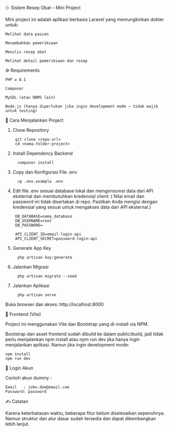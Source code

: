🩺 Sistem Resep Obat – Mini Project

Mini project ini adalah aplikasi berbasis Laravel yang memungkinkan dokter untuk:

    Melihat data pasien

    Menambahkan pemeriksaan

    Menulis resep obat

    Melihat detail pemeriksaan dan resep

⚙️ Requirements

    PHP ≥ 8.1

    Composer

    MySQL (atau DBMS lain)

    Node.js (hanya diperlukan jika ingin development mode – tidak wajib untuk testing)

🚀 Cara Menjalankan Project

1. Clone Repository

        git clone <repo-url>
        cd <nama-folder-project>

2. Install Dependency Backend

         composer install        

3. Copy dan Konfigurasi File .env

         cp .env.example .env

4. Edit file .env sesuai database lokal dan mengonsumsi data dari API eksternal dan membutuhkan kredensial client: (
   Nilai email dan password ini tidak disertakan di repo. Pastikan Anda mengisi dengan kredensial yang sesuai untuk
   mengakses data dari API
   eksternal.)

        DB_DATABASE=nama_database
        DB_USERNAME=root
        DB_PASSWORD=
        
        API_CLIENT_ID=email-login-api
        API_CLIENT_SECRET=password-login-api

5. Generate App Key

         php artisan key:generate

6. Jalankan Migrasi

         php artisan migrate --seed

7. Jalankan Aplikasi

         php artisan serve

Buka browser dan akses: http://localhost:8000

🧩 Frontend (Vite)

Project ini menggunakan Vite dan Bootstrap yang di-install via NPM.

Bootstrap dan asset frontend sudah dibuild ke dalam public/build, jadi tidak perlu menjalankan npm install atau npm
run dev jika hanya ingin menjalankan aplikasi.
Namun jika ingin development mode:

    npm install
    npm run dev

🔐 Login Akun

Contoh akun dummy :

    Email   : john.doe@email.com
    Password: password

✍️ Catatan

Karena keterbatasan waktu, beberapa fitur belum diselesaikan sepenuhnya. Namun struktur dan alur dasar sudah tersedia
dan dapat dikembangkan lebih lanjut.